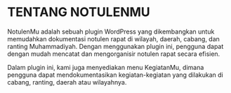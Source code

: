 # TENTANG NOTULENMU

NotulenMu adalah sebuah plugin WordPress yang dikembangkan untuk memudahkan dokumentasi notulen rapat di wilayah, daerah, cabang, dan ranting Muhammadiyah. Dengan menggunakan plugin ini, pengguna dapat dengan mudah mencatat dan mengorganisir notulen rapat secara efisien.

Dalam plugin ini, kami juga menyediakan menu KegiatanMu, dimana pengguna dapat mendokumentasikan kegiatan-kegiatan yang dilakukan di cabang, ranting, daerah atau wilayahnya.